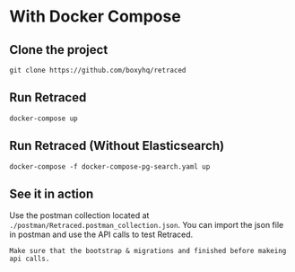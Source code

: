 # With Docker Compose

## Clone the project

`git clone https://github.com/boxyhq/retraced`

## Run Retraced

`docker-compose up`

## Run Retraced (Without Elasticsearch)

`docker-compose -f docker-compose-pg-search.yaml up`

## See it in action

Use the postman collection located at `./postman/Retraced.postman_collection.json`.
You can import the json file in postman and use the API calls to test Retraced.

`Make sure that the bootstrap & migrations and finished before makeing api calls.`